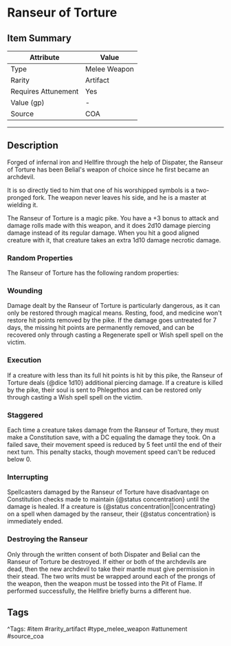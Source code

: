 # Ranseur of Torture

## Item Summary

| Attribute            | Value                        |
|----------------------|------------------------------|
| Type                 | Melee Weapon |
| Rarity               | Artifact             |
| Requires Attunement  | Yes                |
| Value (gp)           | -    |
| Source               | COA |

---

## Description

Forged of infernal iron and Hellfire through the help of Dispater, the Ranseur of Torture has been Belial's weapon of choice since he first became an archdevil.

It is so directly tied to him that one of his worshipped symbols is a two-pronged fork. The weapon never leaves his side, and he is a master at wielding it.

The Ranseur of Torture is a magic pike. You have a +3 bonus to attack and damage rolls made with this weapon, and it does 2d10 damage piercing damage instead of its regular damage. When you hit a good aligned creature with it, that creature takes an extra 1d10 damage necrotic damage.

### Random Properties

The Ranseur of Torture has the following random properties:

### Wounding

Damage dealt by the Ranseur of Torture is particularly dangerous, as it can only be restored through magical means. Resting, food, and medicine won't restore hit points removed by the pike. If the damage goes untreated for 7 days, the missing hit points are permanently removed, and can be recovered only through casting a Regenerate spell or Wish spell spell on the victim.

### Execution

If a creature with less than its full hit points is hit by this pike, the Ranseur of Torture deals {@dice 1d10} additional piercing damage. If a creature is killed by the pike, their soul is sent to Phlegethos and can be restored only through casting a Wish spell spell on the victim.

### Staggered

Each time a creature takes damage from the Ranseur of Torture, they must make a Constitution save, with a DC equaling the damage they took. On a failed save, their movement speed is reduced by 5 feet until the end of their next turn. This penalty stacks, though movement speed can't be reduced below 0.

### Interrupting

Spellcasters damaged by the Ranseur of Torture have disadvantage on Constitution checks made to maintain {@status concentration} until the damage is healed. If a creature is {@status concentration||concentrating} on a spell when damaged by the ranseur, their {@status concentration} is immediately ended.

### Destroying the Ranseur

Only through the written consent of both Dispater and Belial can the Ranseur of Torture be destroyed. If either or both of the archdevils are dead, then the new archdevil to take their mantle must give permission in their stead. The two writs must be wrapped around each of the prongs of the weapon, then the weapon must be tossed into the Pit of Flame. If performed successfully, the Hellfire briefly burns a different hue.

## Tags

^Tags: #item #rarity_artifact #type_melee_weapon #attunement #source_coa
